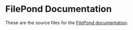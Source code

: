 # FilePond Documentation

These are the source files for the [FilePond documentation](https://pqina.nl/filepond/docs).